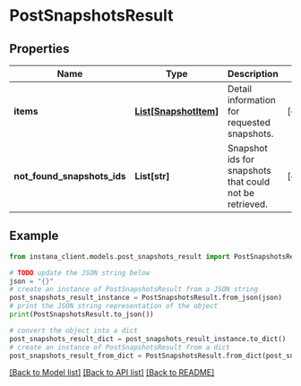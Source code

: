 # PostSnapshotsResult


## Properties

Name | Type | Description | Notes
------------ | ------------- | ------------- | -------------
**items** | [**List[SnapshotItem]**](SnapshotItem.md) | Detail information for requested snapshots. | [optional] 
**not_found_snapshots_ids** | **List[str]** | Snapshot ids for snapshots that could not be retrieved. | [optional] 

## Example

```python
from instana_client.models.post_snapshots_result import PostSnapshotsResult

# TODO update the JSON string below
json = "{}"
# create an instance of PostSnapshotsResult from a JSON string
post_snapshots_result_instance = PostSnapshotsResult.from_json(json)
# print the JSON string representation of the object
print(PostSnapshotsResult.to_json())

# convert the object into a dict
post_snapshots_result_dict = post_snapshots_result_instance.to_dict()
# create an instance of PostSnapshotsResult from a dict
post_snapshots_result_from_dict = PostSnapshotsResult.from_dict(post_snapshots_result_dict)
```
[[Back to Model list]](../README.md#documentation-for-models) [[Back to API list]](../README.md#documentation-for-api-endpoints) [[Back to README]](../README.md)


